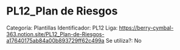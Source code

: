 # PL12_Plan de Riesgos

Categoría: Plantillas
Identificador: PL12
Liga: https://berry-cymbal-363.notion.site/PL12_Plan-de-Riesgos-a17640175ab84a00b893729ff62c499a
Se utiliza?: No